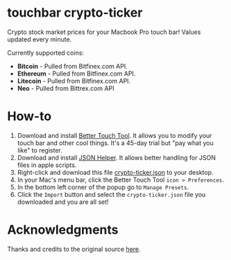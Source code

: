 # touchbar crypto-ticker
Crypto stock market prices for your Macbook Pro touch bar! Values updated every minute.

Currently supported coins: 
- **Bitcoin** - Pulled from Bitfinex.com API.
- **Ethereum** - Pulled from Bitfinex.com API.
- **Litecoin** - Pulled from Bitfinex.com API.
- **Neo** - Pulled from Bittrex.com API

# How-to
1. Download and install [Better Touch Tool](https://www.boastr.net/downloads/). It allows you to modify your touch bar and other cool things. It's a 45-day trial but "pay what you like" to register.
2. Download and install [JSON Helper](https://itunes.apple.com/de/app/json-helper-for-applescript/id453114608?mt=12). It allows better handling for JSON files in apple scripts. 
3. Right-click and download this file [crypto-ticker.json](https://raw.githubusercontent.com/freshpatze/bettertouchtool-crypto/master/crypto-ticker.json) to your desktop.
4. In your Mac's menu bar, click the Better Touch Tool `icon > Preferences`.
5. In the bottom left corner of the popup go to `Manage Presets`. 
5. Click the `Import` button and select the `crypto-ticker.json` file you downloaded and you are all set!

# Acknowledgments
Thanks and credits to the original source [here](https://github.com/krunkosaurus/bettertouchtool-cryptor).
